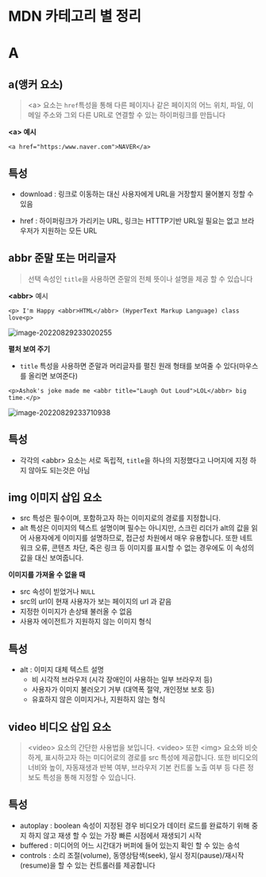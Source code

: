 # MDN  카테고리 별 정리

# A

## a(앵커 요소)

> \<a> 요소는 `href`특성을 통해 다른 페이지나 같은 페이지의 어느 위치, 파일, 이메일 주소와 그외 다른 URL로 연결할 수 있는 하이퍼링크를 만듭니다

**\<a> 예시**

`<a href="https:/www.naver.com">NAVER</a>`

## 특성

- download : 링크로 이동하는 대신 사용자에게 URL을 거장할지 물어볼지 정할 수 있음

- href : 하이퍼링크가 가리키는 URL, 링크는 HTTTP기반 URL일 필요는 없고 브라우저가 지원하는 모든 URL

  

## abbr 준말 또는 머리글자

> 선택 속성인 `title`을 사용하면 준말의 전체 뜻이나 설명을 제공 할 수 있습니다

**\<abbr>** 예시

`<p> I'm Happy <abbr>HTML</abbr> (HyperText Markup Language) class love<p>`

![image-20220829233020255](assets/image-20220829233020255.png)

**펼처 보여 주기**

- `title` 특성을 사용하면 준말과 머리글자를 펼친 원래 형태를 보여줄 수 있다(마우스를 올리면 보여준다)

`<p>Ashok's joke made me <abbr title="Laugh Out Loud">LOL</abbr> big time.</p>`

![image-20220829233710938](assets/image-20220829233710938.png)

## 특성

- 각각의 \<abbr> 요소는 서로 독립적, `title`을 하나의 지정했다고 나머지에 지정 하지 않아도 되는것은 아님





## img 이미지 삽입 요소

- src 특성은 필수이며, 포함하고자 하는 이미지로의 경로를 지정합니다.
- alt 특성은 이미지의 텍스트 설명이며 필수는 아니지만, 스크린 리더가 alt의 값을 읽어 사용자에게 이미지를 설명하므로, 접근성 차원에서 매우
  유용합니다. 또한 네트워크 오류, 콘텐츠 차단, 죽은 링크 등 이미지를 표시할 수 없는 경우에도 이 속성의 값을 대신 보여줍니다.

**이미지를 가져올 수 없을 때**

- src 속성이 빋었거나 `NULL`
- src의 url이 현재 사용자가 보는 페이지의 url 과 같음
- 지정한 이미지가 손상돼 불러올 수 없음
- 사용자 에이전트가 지원하지 않는 이미지 형식

## 특성

- alt : 이미지 대체 텍스트 설명
  - 비 시각적 브라우저 (시각 장애인이 사용하는 일부 브라우저 등)
  - 사용자가 이미지 불러오기 거부 (대역폭 절약, 개인정보 보호 등)
  - 유효하지 않은 이미지거나, 지원하지 않는 형식

## video 비디오 삽입 요소

> \<video> 요소의 간단한 사용법을 보입니다. \<video> 또한 \<img> 요소와 비슷하게, 표시하고자 하는 미디어로의 경로를 src 특성에 제공합니다. 또한 비디오의 너비와 높이, 자동재생과 반복 여부, 브라우저 기본 컨트롤 노출 여부 등 다른 정보도 특성을 통해 지정할 수 있습니다.

## 특성

- autoplay : boolean 속성이 지정된 경우 비디오가 데이터 로드를 완료하기 위해 중지 하지 않고 재생 할 수 있는 가장 빠른 시점에서 재생되기 시작
- buffered : 미디어의 어느 시간대가 버퍼에 들어 있는지 확인 할 수 있는 송석
- controls : 소리 조절(volume), 동영상탐색(seek), 일시 정지(pause)/재시작(resume)을 할 수 있는 컨트롤러를 제공합니다
